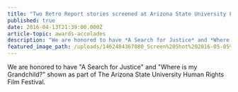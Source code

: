```yaml
---
title: "Two Retro Report stories screened at Arizona State University Film Festival"
published: true
date: 2016-04-13T21:39:00.000Z
article-topic: awards-accolades
description: "We are honored to have *A Search for Justice* and *Where is my Grandchild?* shown as part of The Arizona State University Human Rights Film Festival. "
featured_image_path: /uploads/1462484367080_Screen%20Shot%202016-05-05%20at%205.39.11%20PM.png
---
```


We are honored to have "A Search for Justice" and "Where is my Grandchild?" shown as part of The Arizona State University Human Rights Film Festival.

